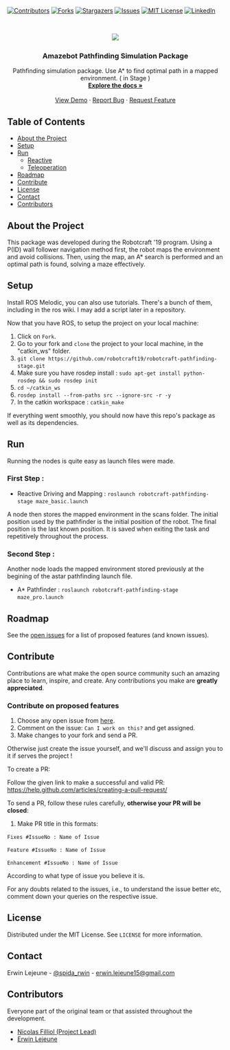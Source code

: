 [![Contributors][contributors-shield]][contributors-url]
[![Forks][forks-shield]][forks-url]
[![Stargazers][stars-shield]][stars-url]
[![Issues][issues-shield]][issues-url]
[![MIT License][license-shield]][license-url]
[![LinkedIn][linkedin-shield]][linkedin-url]

<br />
<p align="center">
  <a href="https://github.com/robotcraft19/robotcraft-pathfinding-stage>
    <img src="res/images/logo_amazebot.png" alt="Logo" width="100" height="100">
    <img src="https://raw.githubusercontent.com/robotcraft19/robotcraft-pathfinding-stage/master/res/images/logo_amazebot.png">                                                                           
  </a>

  <h3 align="center">Amazebot Pathfinding Simulation Package</h3>

  <p align="center">
    Pathfinding simulation package. Use A* to find optimal path in a mapped environment. ( in Stage )
    <br />
    <a href="https://github.com/robotcraft19/robotcraft-pathfinding-stage"><strong>Explore the docs »</strong></a>
    <br />
    <br />
    <a href="https://github.com/robotcraft19/robotcraft-pathfinding-stage">View Demo</a>
    ·
    <a href="https://github.com/robotcraft19/robotcraft-pathfinding-stage/issues">Report Bug</a>
    ·
    <a href="https://github.com/robotcraft19/robotcraft-pathfinding-stage/issues">Request Feature</a>
  </p>
</p>

## Table of Contents

* [About the Project](#about-the-project)
* [Setup](#setup)
* [Run](#run)
  * [Reactive](#reactive-navigation)
  * [Teleoperation](#teleoperation)
* [Roadmap](#roadmap)
* [Contribute](#contribute)
* [License](#license)
* [Contact](#contact)
* [Contributors](#contributors)

## About the Project

<p align="center">
  <a href="https://github.com/robotcraft19/robotcraft-pathfinding-stage>
    <img src="res/images/..." alt="About" width="300" height="160">
  </a>
</p>

This package was developed during the Robotcraft '19 program. Using a P(ID) wall follower navigation method first, the robot maps the environment and avoid collisions. Then, using the map, an A* search is performed and an optimal path is found, solving a maze effectively.

## Setup

Install ROS Melodic, you can also use tutorials. There's a bunch of them, including in the ros wiki. I may add a script later in a repository.

Now that you have ROS, to setup the project on your local machine:

1. Click on `Fork`.
2. Go to your fork and `clone` the project to your local machine, in the "catkin_ws" folder.
3. `git clone https://github.com/robotcraft19/robotcraft-pathfinding-stage.git`
4. Make sure you have rosdep install : `sudo apt-get install python-rosdep && sudo rosdep init`
5. `cd ~/catkin_ws`
6. `rosdep install --from-paths src --ignore-src -r -y`
7. In the catkin workspace : `catkin_make`

If everything went smoothly, you should now have this repo's package as well as its dependencies.

## Run

Running the nodes is quite easy as launch files were made. 

### First Step :

- Reactive Driving and Mapping : `roslaunch robotcraft-pathfinding-stage maze_basic.launch`

A node then stores the mapped environment in the scans folder. The initial position used by the pathfinder is the initial position of the robot. The final position is the last known position. It is saved when exiting the task and repetitively throughout the process.

### Second Step :

Another node loads the mapped environment stored previously at the begining of the astar pathfinding launch file.

- A* Pathfinder : `roslaunch robotcraft-pathfinding-stage maze_pro.launch`

## Roadmap

See the [open issues](https://github.com/robotcraft19/robotcraft-pathfinding-stage/issues) for a list of proposed features (and known issues).

## Contribute

Contributions are what make the open source community such an amazing place to learn, inspire, and create. Any contributions you make are **greatly appreciated**.

### Contribute on proposed features

1. Choose any open issue from [here](https://github.com/robotcraft19/robotcraft-pathfinding-stage/issues). 
2. Comment on the issue: `Can I work on this?` and get assigned.
3. Make changes to your fork and send a PR.

Otherwise just create the issue yourself, and we'll discuss and assign you to it if serves the project !

To create a PR:

Follow the given link to make a successful and valid PR: https://help.github.com/articles/creating-a-pull-request/

To send a PR, follow these rules carefully, **otherwise your PR will be closed**:

1. Make PR title in this formats: 
```
Fixes #IssueNo : Name of Issue
``` 
```
Feature #IssueNo : Name of Issue
```
```
Enhancement #IssueNo : Name of Issue
```

According to what type of issue you believe it is.

For any doubts related to the issues, i.e., to understand the issue better etc, comment down your queries on the respective issue.

## License

Distributed under the MIT License. See `LICENSE` for more information.

## Contact

Erwin Lejeune - [@spida_rwin](https://twitter.com/spida_rwin) - erwin.lejeune15@gmail.com

## Contributors

Everyone part of the original team or that assisted throughout the development.

- [Nicolas Filliol (Project Lead)](https://github.com/nicofilliol)
- [Erwin Lejeune](https://github.com/Guilyx)

[contributors-shield]: https://img.shields.io/github/contributors/robotcraft19/robotcraft-pathfinding-stage.svg?style=flat-square
[contributors-url]: https://github.com/robotcraft19/robotcraft-pathfinding-stage/graphs/contributors
[forks-shield]: https://img.shields.io/github/forks/robotcraft19/robotcraft-pathfinding-stage.svg?style=flat-square
[forks-url]: https://github.com/robotcraft19/robotcraft-pathfinding-stage/network/members
[stars-shield]: https://img.shields.io/github/stars/robotcraft19/robotcraft-pathfinding-stage.svg?style=flat-square
[stars-url]: https://github.com/robotcraft19/robotcraft-pathfinding-stage/stargazers
[issues-shield]: https://img.shields.io/github/issues/robotcraft19/robotcraft-pathfinding-stage.svg?style=flat-square
[issues-url]: https://github.com/robotcraft19/robotcraft-pathfinding-stage/issues
[license-shield]: https://img.shields.io/github/license/robotcraft19/robotcraft-pathfinding-stage.svg?style=flat-square
[license-url]: https://github.com/robotcraft19/robotcraft-pathfinding-stage/blob/master/LICENSE.md
[linkedin-shield]: https://img.shields.io/badge/-LinkedIn-black.svg?style=flat-square&logo=linkedin&colorB=555
[linkedin-url]: https://linkedin.com/in/erwinlejeune-lkn
